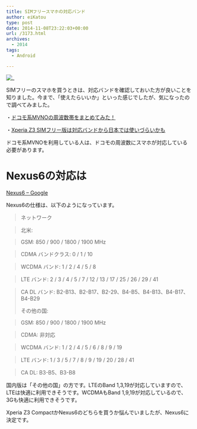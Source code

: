 ```yaml
---
title: SIMフリースマホの対応バンド
author: eiKatou
type: post
date: 2014-11-08T23:22:03+00:00
url: /3173.html
archives:
  - 2014
tags:
  - Android

---
```

![_](/uploads/2014/11/141109-0001.jpg)

SIMフリーのスマホを買うときは、対応バンドを確認しておいた方が良いことを知りました。今まで、「使えたらいいか」といった感じでしたが、気になったので調べてみました。

・<a href="http://www.mvno-navi.com/knowledge/summary-docomo-mvno-band.html" title="" target="_blank">ドコモ系MVNOの周波数帯をまとめてみた！</a>
  
・<a href="http://pontagame.more-interest.net/archives/6716/" title="" target="_blank">Xperia Z3 SIMフリー版は対応バンドから日本では使いづらいかも</a>

ドコモ系MVNOを利用している人は、ドコモの周波数にスマホが対応している必要があります。 

# Nexus6の対応は

<a href="http://www.google.com/nexus/6/" title="" target="_blank">Nexus6 &#8211; Google</a>
  
Nexus6の仕様は、以下のようになっています。

> ネットワーク
  
> 北米:
  
> GSM: 850 / 900 / 1800 / 1900 MHz
  
> CDMA バンドクラス: 0 / 1 / 10
  
> WCDMA バンド: 1 / 2 / 4 / 5 / 8
  
> LTE バンド: 2 / 3 / 4 / 5 / 7 / 12 / 13 / 17 / 25 / 26 / 29 / 41
  
> CA DL バンド: B2-B13、B2-B17、B2-29、B4-B5、B4-B13、B4-B17、B4-B29
> 
> その他の国:
  
> GSM: 850 / 900 / 1800 / 1900 MHz
  
> CDMA: 非対応
  
> WCDMA バンド: 1 / 2 / 4 / 5 / 6 / 8 / 9 / 19
  
> LTE バンド: 1 / 3 / 5 / 7 / 8 / 9 / 19 / 20 / 28 / 41
  
> CA DL: B3-B5、B3-B8 

国内版は「その他の国」の方です。LTEのBand 1,3,19が対応していますので、LTEは快適に利用できそうです。WCDMAもBand 1,9,19が対応しているので、3Gも快適に利用できそうです。

Xperia Z3 CompactかNexus6のどちらを買うか悩んでいましたが、Nexus6に決定です。

 [1]: /uploads/2014/11/141109-0001.jpg
